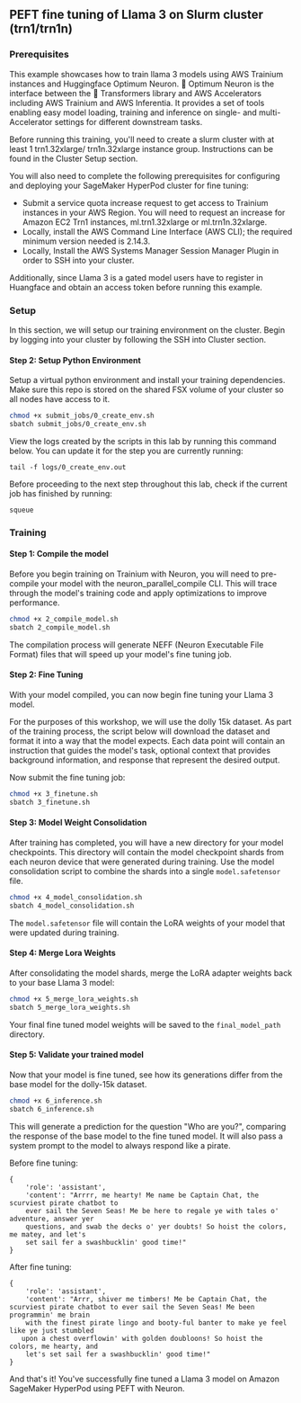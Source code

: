 ## PEFT fine tuning of Llama 3 on Slurm cluster (trn1/trn1n)

### Prerequisites
This example showcases how to train llama 3 models using AWS Trainium instances and Huggingface Optimum Neuron. 🤗 Optimum Neuron is the interface between the 🤗 Transformers library and AWS Accelerators including AWS Trainium and AWS Inferentia. It provides a set of tools enabling easy model loading, training and inference on single- and multi-Accelerator settings for different downstream tasks.

Before running this training, you'll need to create a slurm cluster with at least 1 trn1.32xlarge/ trn1n.32xlarge instance group. Instructions can be found in the ﻿Cluster Setup﻿ section. 

You will also need to complete the following prerequisites for configuring and deploying your SageMaker HyperPod cluster for fine tuning:
- Submit a service quota increase request to get access to Trainium instances in your AWS Region. You will need to request an increase for Amazon EC2 Trn1 instances, ml.trn1.32xlarge or ml.trn1n.32xlarge.
- Locally, install the AWS Command Line Interface (AWS CLI); the required minimum version needed is 2.14.3.
- Locally, Install the AWS Systems Manager Session Manager Plugin in order to SSH into your cluster.

Additionally, since Llama 3 is a gated model users have to register in Huangface and obtain an ﻿access token﻿ before running this example.

### Setup
In this section, we will setup our training environment on the cluster. Begin by logging into your cluster by following the ﻿SSH into Cluster﻿ section.

#### Step 2: Setup Python Environment
Setup a virtual python environment and install your training dependencies. Make sure this repo is stored on the shared FSX volume of your cluster so all nodes have access to it.

```bash
chmod +x submit_jobs/0_create_env.sh
sbatch submit_jobs/0_create_env.sh
```
View the logs created by the scripts in this lab by running this command below. You can update it for the step you are currently running:

```
tail -f logs/0_create_env.out 
```
Before proceeding to the next step throughout this lab, check if the current job has finished by running:

```
squeue
```

### Training

#### Step 1: Compile the model
Before you begin training on Trainium with Neuron, you will need to pre-compile your model with the ﻿neuron_parallel_compile CLI﻿.  This will trace through the model's training code and apply optimizations to improve performance. 

```bash
chmod +x 2_compile_model.sh
sbatch 2_compile_model.sh
```
The compilation process will generate NEFF (Neuron Executable File Format) files that will speed up your model's fine tuning job.

#### Step 2: Fine Tuning
With your model compiled, you can now begin fine tuning your Llama 3 model. 

For the purposes of this workshop, we will use the ﻿dolly 15k dataset﻿. As part of the training process, the script below will download the dataset and format it into a way that the model expects. Each data point will contain an instruction that guides the model's task, optional context that provides background information, and response that represent the desired output.

Now submit the fine tuning job:

```bash
chmod +x 3_finetune.sh
sbatch 3_finetune.sh
```

#### Step 3: Model Weight Consolidation
After training has completed, you will have a new directory for your model checkpoints. This directory will contain the model checkpoint shards from each neuron device that were generated during training. Use the model consolidation script to combine the shards into a single `model.safetensor` file.

```bash
chmod +x 4_model_consolidation.sh
sbatch 4_model_consolidation.sh
```
The `model.safetensor` file will contain the LoRA weights of your model that were updated during training.

#### Step 4: Merge Lora Weights
After consolidating the model shards, merge the LoRA adapter weights back to your base Llama 3 model:

```bash
chmod +x 5_merge_lora_weights.sh
sbatch 5_merge_lora_weights.sh
```
Your final fine tuned model weights will be saved to the `final_model_path` directory.

#### Step 5: Validate your trained model
Now that your model is fine tuned, see how its generations differ from the base model for the dolly-15k dataset.

```bash
chmod +x 6_inference.sh
sbatch 6_inference.sh
```
This will generate a prediction for the question "Who are you?", comparing the response of the base model to the fine tuned model. It will also pass a system prompt to the model to always respond like a pirate.

Before fine tuning:
```
{
    'role': 'assistant',
    'content': "Arrrr, me hearty! Me name be Captain Chat, the scurviest pirate chatbot to
    ever sail the Seven Seas! Me be here to regale ye with tales o' adventure, answer yer
    questions, and swab the decks o' yer doubts! So hoist the colors, me matey, and let's
    set sail fer a swashbucklin' good time!"
}
```
After fine tuning:
```
{
    'role': 'assistant',
    'content': "Arrr, shiver me timbers! Me be Captain Chat, the scurviest pirate chatbot to ever sail the Seven Seas! Me been programmin' me brain
    with the finest pirate lingo and booty-ful banter to make ye feel like ye just stumbled
   upon a chest overflowin' with golden doubloons! So hoist the colors, me hearty, and
    let's set sail fer a swashbucklin' good time!"
}
```

And that's it! You've successfully fine tuned a Llama 3 model on Amazon SageMaker HyperPod using PEFT with Neuron.